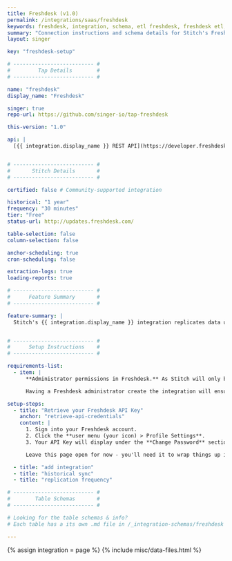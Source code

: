 ```yaml
---
title: Freshdesk (v1.0)
permalink: /integrations/saas/freshdesk
keywords: freshdesk, integration, schema, etl freshdesk, freshdesk etl, freshdesk schema
summary: "Connection instructions and schema details for Stitch's Freshdesk integration."
layout: singer

key: "freshdesk-setup"

# -------------------------- #
#         Tap Details        #
# -------------------------- #

name: "freshdesk"
display_name: "Freshdesk"

singer: true
repo-url: https://github.com/singer-io/tap-freshdesk

this-version: "1.0"

api: |
  [{{ integration.display_name }} REST API](https://developer.freshdesk.com/api/){:target="new"}


# -------------------------- #
#       Stitch Details       #
# -------------------------- #

certified: false # Community-supported integration

historical: "1 year"
frequency: "30 minutes"
tier: "Free"
status-url: http://updates.freshdesk.com/

table-selection: false
column-selection: false

anchor-scheduling: true
cron-scheduling: false

extraction-logs: true
loading-reports: true

# -------------------------- #
#      Feature Summary       #
# -------------------------- #

feature-summary: |
  Stitch's {{ integration.display_name }} integration replicates data using the {{ integration.api | flatify | strip }}. Refer to the [Schema](#schema) section for a list of objects available for replication.


# -------------------------- #
#      Setup Instructions    #
# -------------------------- #

requirements-list:
  - item: |
      **Administrator permissions in Freshdesk.** As Stitch will only be able to replicate data that the authorizing user access to, we recommend that someone with these permissions complete the setup. For example: if the authorizing user only has access to a handful of tickets, Stitch will only be able to access and replicate the data for those tickets.

      Having a Freshdesk administrator create the integration will ensure that Stitch is able to replicate all the data in your Freshdesk account.

setup-steps:
  - title: "Retrieve your Freshdesk API Key"
    anchor: "retrieve-api-credentials"
    content: |
      1. Sign into your Freshdesk account.
      2. Click the **user menu (your icon) > Profile Settings**.
      3. Your API Key will display under the **Change Password** section of your profile page.

      Leave this page open for now - you'll need it to wrap things up in Stitch.

  - title: "add integration"
  - title: "historical sync"
  - title: "replication frequency"

# -------------------------- #
#        Table Schemas       #
# -------------------------- #

# Looking for the table schemas & info?
# Each table has a its own .md file in /_integration-schemas/freshdesk

---
```

{% assign integration = page %}
{% include misc/data-files.html %}
